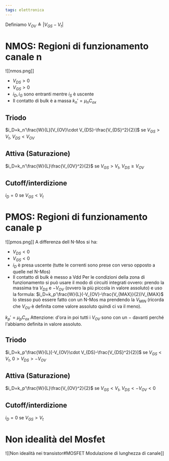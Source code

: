 ```yaml
---
tags: elettronica
---
```

Definiamo $V_{OV}\triangleq |V_{GS}-V_t|$
# NMOS: Regioni di funzionamento canale n
![[nmos.png]]
* $V_{DS}>0$
* $V_{GS}>0$
* $i_D, i_G$ sono entranti mentre $i_S$ è uscente
* Il contatto di bulk è a massa
$k_n'=\mu_n C_{ox}$
## Triodo
$i_D=k_n'\frac{W}{L}[V_{OV}\cdot V_{DS}-\frac{V_{DS}^2}{2}]$ se $V_{GS}>V_t,\ V_{DS}<V_{OV}$
## Attiva (Saturazione)
$i_D=k_n'\frac{W}{L}\frac{V_{OV}^2}{2}$ se $V_{GS}>V_t,\ V_{DS}\ge V_{OV}$
## Cutoff/interdizione
$i_D=0$ se $V_{GS}<V_t$
# PMOS: Regioni di funzionamento canale p
![[pmos.png]]
A differenza dell N-Mos si ha:
* $V_{DS}<0$
* $V_{GS}<0$
* $i_D$ è presa uscente (tutte le correnti sono prese con verso opposto a quelle nel N-Mos)
* Il contatto di bulk è messo a Vdd
Per le condizioni della zona di funzionamento si può usare il modo di circuiti integrati ovvero: prendo la massima tra $V_{DS}$ e $-V_{OV}$ (ovvero la più piccola in valore assoluto) e uso la formula: $i_D=k_p'\frac{W}{L}(-V_{OV}-\frac{V_{MAX}}{2})V_{MAX}$ 
lo stesso può essere fatto con un N-Mos ma prendendo la $V_{MIN}$ (ricorda che $V_{OV}$ è definita come valore assoluto quindi ci va il meno).

$k_p'=\mu_p C_{ox}$
Attenzione: d'ora in poi tutti i $V_{OV}$ sono con un $-$ davanti perché l'abbiamo definita in valore assoluto.
## Triodo
$i_D=k_p'\frac{W}{L}[-V_{OV}\cdot V_{DS}-\frac{V_{DS}^2}{2}]$ se $V_{GS}<V_t,\ 0>V_{DS}>-V_{OV}$
## Attiva (Saturazione)
$i_D=k_p'\frac{W}{L}\frac{V_{OV}^2}{2}$ se $V_{GS}<V_t,\ V_{DS}< -V_{OV}<0$
## Cutoff/interdizione
$i_D=0$ se $V_{GS}>V_t$

# Non idealità del Mosfet 
![[Non idealità nei transistor#MOSFET Modulazione di lunghezza di canale]]

